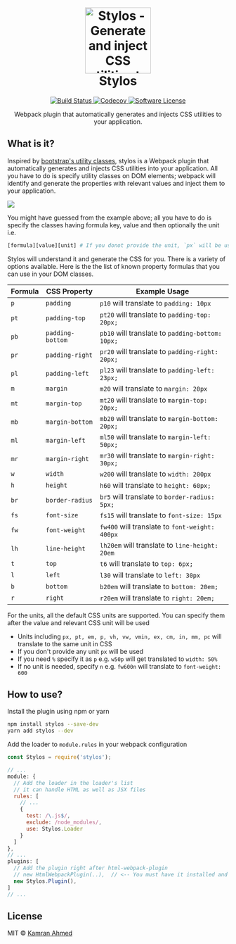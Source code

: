 <h1 align="center">
	<img height="150" src="https://raw.github.com/kamranahmedse/stylos/master/logo.svg?sanitize=true" alt="Stylos - Generate and inject CSS utilities to your application" />
	<br> Stylos
</h1>
<p align="center">
	<a href="https://travis-ci.org/kamranahmedse/stylos">
		<img src="https://img.shields.io/travis/kamranahmedse/stylos/master.svg?style=flat-square" alt="Build Status">
	</a>
	<a href="https://github.com/kamranahmedse/stylos">
		<img src="https://img.shields.io/codecov/c/github/kamranahmedse/stylos.svg?style=flat-square" alt="Codecov">
	</a>
	<a href="#">
		<img src="https://img.shields.io/badge/license-MIT-brightgreen.svg?style=flat-square" alt="Software License">
	</a>
</p>

<p align="center">Webpack plugin that automatically generates and injects CSS utilities to your application.</p>

## What is it?
Inspired by [bootstrap's utility classes](https://getbootstrap.com/docs/4.1/utilities/sizing/), stylos is a Webpack plugin that automatically generates and injects CSS utilities into your application. All you have to do is specify utility classes on DOM elements; webpack will identify and generate the properties with relevant values and inject them to your application. 

![](https://i.imgur.com/cF2pssW.png)

You might have guessed from the example above; all you have to do is specify the classes having formula key, value and then optionally the unit i.e.

```bash
[formula][value][unit] # If you donot provide the unit, `px` will be used.
```

Stylos will understand it and generate the CSS for you. There is a variety of options available. Here is the the list of known property formulas that you can use in your DOM classes.

| Formula | CSS Property     | Example Usage                                    |
|---------|------------------|--------------------------------------------------|
| `p`     | `padding`        | `p10` will translate to `padding: 10px`          |
| `pt`    | `padding-top`    | `pt20` will translate to `padding-top: 20px;`    |
| `pb`    | `padding-bottom` | `pb10` will translate to `padding-bottom: 10px;` |
| `pr`    | `padding-right`  | `pr20` will translate to `padding-right: 20px;`  |
| `pl`    | `padding-left`   | `pl23` will translate to `padding-left: 23px;`   |
| `m`     | `margin`         | `m20` will translate to `margin: 20px`           |
| `mt`    | `margin-top`     | `mt20` will translate to `margin-top: 20px;`     |
| `mb`    | `margin-bottom`  | `mb20` will translate to `margin-bottom: 20px;`  |
| `ml`    | `margin-left`    | `ml50` will translate to `margin-left: 50px;`    |
| `mr`    | `margin-right`   | `mr30` will translate to `margin-right: 30px;`   |
| `w`     | `width`          | `w200` will translate to `width: 200px`          |
| `h`     | `height`         | `h60` will translate to `height: 60px;`          |
| `br`    | `border-radius`  | `br5` will translate to `border-radius: 5px;`    |
| `fs`    | `font-size`      | `fs15` will translate to `font-size: 15px`       |
| `fw`    | `font-weight`    | `fw400` will translate to `font-weight: 400px`   |
| `lh`    | `line-height`    | `lh20em` will translate to `line-height: 20em`   |
| `t`     | `top`            | `t6` will translate to `top: 6px;`               |
| `l`     | `left`           | `l30` will translate to `left: 30px`             |
| `b`     | `bottom`         | `b20em` will translate to `bottom: 20em;`        |
| `r`     | `right`          | `r20em` will translate to `right: 20em;`         |

For the units, all the default CSS units are supported. You can specify them after the value and relevant CSS unit will be used

- Units including `px, pt, em, p, vh, vw, vmin, ex, cm, in, mm, pc` will translate to the same unit in CSS
- If you don't provide any unit `px` will be used
- If you need `%` specify it as `p` e.g. `w50p` will get translated to `width: 50%`
- If no unit is needed, specify `n` e.g. `fw600n` will translate to `font-weight: 600`

## How to use?

Install the plugin using npm or yarn

```bash
npm install stylos --save-dev
yarn add stylos --dev
```
Add the loader to `module.rules` in your webpack configuration
```javascript
const Stylos = require('stylos');

// ...
module: {
  // Add the loader in the loader's list
  // it can handle HTML as well as JSX files
  rules: [
    // ...
    {
      test: /\.js$/,
      exclude: /node_modules/,
      use: Stylos.Loader
    }
  ]
},
// ...
plugins: [
  // Add the plugin right after html-webpack-plugin
  // new HtmlWebpackPlugin(..),  // <-- You must have it installed and set up
  new Stylos.Plugin(),
]
// ...
```

## License
MIT &copy; [Kamran Ahmed](http://kamranahmed.info)
